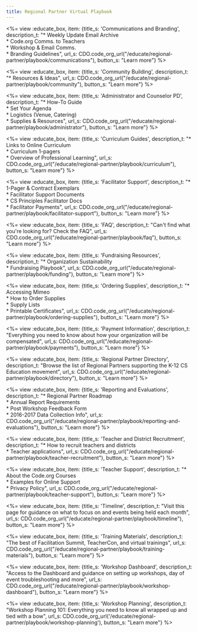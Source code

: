 ```yaml
---
title: Regional Partner Virtual Playbook
---
```


<link type="text/css" rel="stylesheet" href="/css/educate.css" />

<%= view :educate_box, item: {title_s: 'Communications and Branding', description_t: "* Weekly Update Email Archive<br> * Code.org Comms. to Teachers<br> * Workshop & Email Comms.<br> * Branding Guidelines", url_s: CDO.code_org_url("/educate/regional-partner/playbook/communications"), button_s: "Learn more"} %>

<%= view :educate_box, item: {title_s: 'Community Building', description_t: "* Resources & Ideas", url_s: CDO.code_org_url("/educate/regional-partner/playbook/community"), button_s: "Learn more"} %>

<%= view :educate_box, item: {title_s: 'Administrator and Counselor PD', description_t: "* How-To Guide
<br> * Set Your Agenda<br> * Logistics (Venue, Catering)<br> * Supplies & Resources", url_s: CDO.code_org_url("/educate/regional-partner/playbook/administrator"), button_s: "Learn more"} %>

<%= view :educate_box, item: {title_s: 'Curriculum Guides', description_t: "* Links to Online Curriculum
<br> * Curriculum 1-pagers <br> * Overview of Professional Learning", url_s: CDO.code_org_url("/educate/regional-partner/playbook/curriculum"), button_s: "Learn more"} %>

<%= view :educate_box, item: {title_s: 'Facilitator Support', description_t: "* 1-Pager & Contract Exemplars <br> * Facilitator Support Documents <br> * CS Principles Facilitator Docs <br> * Facilitator Payments", url_s: CDO.code_org_url("/educate/regional-partner/playbook/facilitator-support"), button_s: "Learn more"} %>

<%= view :educate_box, item: {title_s: 'FAQ', description_t: "Can't find what you're looking for? Check the FAQ", url_s: CDO.code_org_url("/educate/regional-partner/playbook/faq"), button_s: "Learn more"} %>

<%= view :educate_box, item: {title_s: 'Fundraising Resources', description_t: "* Organization Sustainability <br> * Fundraising Playbook", url_s: CDO.code_org_url("/educate/regional-partner/playbook/funding"), button_s: "Learn more"} %>

<%= view :educate_box, item: {title_s: 'Ordering Supplies', description_t: "* Accessing Mimeo <br> * How to Order Supplies <br> * Supply Lists <br> * Printable Certificates", url_s: CDO.code_org_url("/educate/regional-partner/playbook/ordering-supplies"), button_s: "Learn more"} %>

<%= view :educate_box, item: {title_s: 'Payment Information', description_t: "Everything you need to know about how your organization will be compensated", url_s: CDO.code_org_url("/educate/regional-partner/playbook/payments"), button_s: "Learn more"} %>

<%= view :educate_box, item: {title_s: 'Regional Partner Directory', description_t: "Browse the list of Regional Partners supporting the K-12 CS Education movement", url_s: CDO.code_org_url("/educate/regional-partner/playbook/directory"), button_s: "Learn more"} %>

<%= view :educate_box, item: {title_s: 'Reporting and Evaluations', description_t: "* Regional Partner Roadmap<br> * Annual Report Requirements<br> * Post Workshop Feedback Form<br> * 2016-2017 Data Collection Info", url_s: CDO.code_org_url("/educate/regional-partner/playbook/reporting-and-evaluations"), button_s: "Learn more"} %>

<%= view :educate_box, item: {title_s: 'Teacher and District Recruitment', description_t: "* How to recruit teachers and districts<br/> * Teacher applications", url_s: CDO.code_org_url("/educate/regional-partner/playbook/teacher-recruitment"), button_s: "Learn more"} %>

<%= view :educate_box, item: {title_s: 'Teacher Support', description_t: "* About the Code.org Courses
<br> * Examples for Online Support<br> * Privacy Policy", url_s: CDO.code_org_url("/educate/regional-partner/playbook/teacher-support"), button_s: "Learn more"} %>

<%= view :educate_box, item: {title_s: 'Timeline', description_t: "Visit this page for guidance on what to focus on and events being held each month", url_s: CDO.code_org_url("/educate/regional-partner/playbook/timeline"), button_s: "Learn more"} %>

<%= view :educate_box, item: {title_s: 'Training Materials', description_t: "The best of Facilitation Summit, TeacherCon, and virtual trainings", url_s: CDO.code_org_url("/educate/regional-partner/playbook/training-materials"), button_s: "Learn more"} %>

<%= view :educate_box, item: {title_s: 'Workshop Dashboard', description_t: "Access to the Dashboard and guidance on setting up workshops, day of event troubleshooting and more", url_s: CDO.code_org_url("/educate/regional-partner/playbook/workshop-dashboard"), button_s: "Learn more"} %>

<%= view :educate_box, item: {title_s: 'Workshop Planning', description_t: "Workshop Planning 101: Everything you need to know all wrapped up and tied with a bow", url_s: CDO.code_org_url('/educate/regional-partner/playbook/workshop-planning'), button_s: "Learn more"} %>
